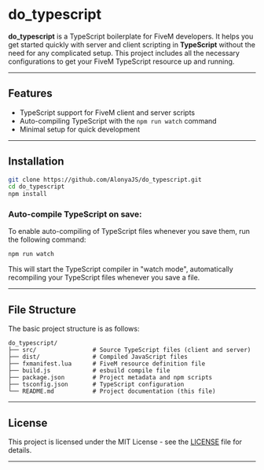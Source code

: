 # do_typescript

**do_typescript** is a TypeScript boilerplate for FiveM developers. It helps you get started quickly with server and client scripting in **TypeScript** without the need for any complicated setup. This project includes all the necessary configurations to get your FiveM TypeScript resource up and running.

---

## Features

- TypeScript support for FiveM client and server scripts
- Auto-compiling TypeScript with the `npm run watch` command
- Minimal setup for quick development

---

## Installation

```bash
git clone https://github.com/AlonyaJS/do_typescript.git
cd do_typescript
npm install
```

### Auto-compile TypeScript on save:

To enable auto-compiling of TypeScript files whenever you save them, run the following command:

```bash
npm run watch
```

This will start the TypeScript compiler in "watch mode", automatically recompiling your TypeScript files whenever you save a file.

---

## File Structure

The basic project structure is as follows:

```
do_typescript/
├── src/                # Source TypeScript files (client and server)
├── dist/               # Compiled JavaScript files
├── fxmanifest.lua      # FiveM resource definition file
├── build.js            # esbuild compile file
├── package.json        # Project metadata and npm scripts
├── tsconfig.json       # TypeScript configuration
└── README.md           # Project documentation (this file)
```

---

## License

This project is licensed under the MIT License - see the [LICENSE](LICENSE) file for details.

---
